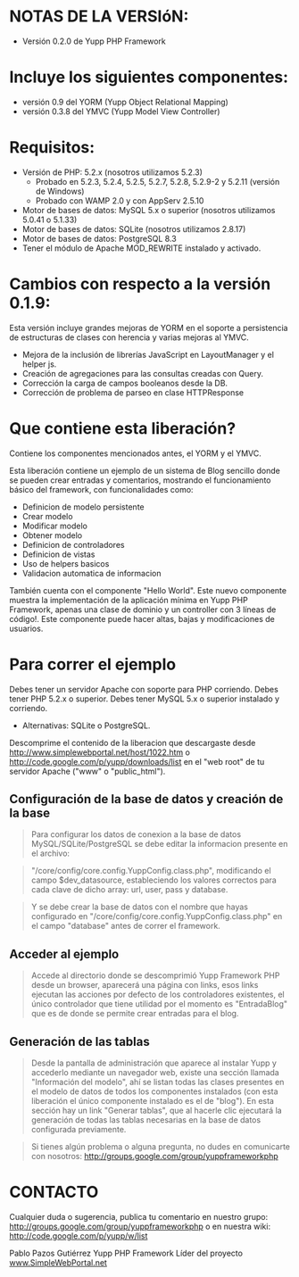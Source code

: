# NOTAS DE LA VERSIóN: #

  * Versión 0.2.0 de Yupp PHP Framework


# Incluye los siguientes componentes: #

  * versión 0.9 del YORM (Yupp Object Relational Mapping)
  * versión 0.3.8 del YMVC (Yupp Model View Controller)


# Requisitos: #

  * Versión de PHP: 5.2.x (nosotros utilizamos 5.2.3)
    * Probado en 5.2.3, 5.2.4, 5.2.5, 5.2.7, 5.2.8, 5.2.9-2 y 5.2.11 (versión de Windows)
    * Probado con WAMP 2.0 y con AppServ 2.5.10
  * Motor de bases de datos: MySQL 5.x o superior (nosotros utilizamos 5.0.41 o 5.1.33)
  * Motor de bases de datos: SQLite (nosotros utilizamos 2.8.17)
  * Motor de bases de datos: PostgreSQL 8.3
  * Tener el módulo de Apache MOD\_REWRITE instalado y activado.


# Cambios con respecto a la versión 0.1.9: #

Esta versión incluye grandes mejoras de YORM en el soporte a persistencia de estructuras de clases con herencia y varias mejoras al YMVC.

  * Mejora de la inclusión de librerías JavaScript en LayoutManager y el helper js.
  * Creación de agregaciones para las consultas creadas con Query.
  * Corrección la carga de campos booleanos desde la DB.
  * Corrección de problema de parseo en clase HTTPResponse



# Que contiene esta liberación? #

Contiene los componentes mencionados antes, el YORM y el YMVC.

Esta liberación contiene un ejemplo de un sistema de Blog sencillo donde
se pueden crear entradas y comentarios, mostrando el funcionamiento básico
del framework, con funcionalidades como:

  * Definicion de modelo persistente
  * Crear modelo
  * Modificar modelo
  * Obtener modelo
  * Definicion de controladores
  * Definicion de vistas
  * Uso de helpers basicos
  * Validacion automatica de informacion


También cuenta con el componente "Hello World". Este nuevo componente
muestra la implementación de la aplicación mínima en Yupp PHP Framework,
apenas una clase de dominio y un controller con 3 líneas de código!.
Este componente puede hacer altas, bajas y modificaciones de usuarios.


# Para correr el ejemplo #

Debes tener un servidor Apache con soporte para PHP corriendo.
Debes tener PHP 5.2.x o superior.
Debes tener MySQL 5.x o superior instalado y corriendo.
  * Alternativas: SQLite o PostgreSQL.

Descomprime el contenido de la liberacion que descargaste desde
http://www.simplewebportal.net/host/1022.htm o
http://code.google.com/p/yupp/downloads/list
en el "web root" de tu servidor Apache ("www" o "public\_html").


## Configuración de la base de datos y creación de la base ##

> Para configurar los datos de conexion a la base de datos MySQL/SQLite/PostgreSQL
> se debe editar la informacion presente en el archivo:

> "/core/config/core.config.YuppConfig.class.php",
> modificando el campo $dev\_datasource, estableciendo los valores correctos
> para cada clave de dicho array: url, user, pass y database.

> Y se debe crear la base de datos con el nombre que hayas configurado en
> "/core/config/core.config.YuppConfig.class.php" en el campo "database"
> antes de correr el framework.


## Acceder al ejemplo ##

> Accede al directorio donde se descomprimió Yupp Framework PHP desde un
> browser, aparecerá una página con links, esos links ejecutan las acciones
> por defecto de los controladores existentes, el único controlador que
> tiene utilidad por el momento es "EntradaBlog" que es de donde se permite
> crear entradas para el blog.


## Generación de las tablas ##

> Desde la pantalla de administración que aparece al instalar Yupp y accederlo
> mediante un navegador web, existe una sección llamada "Información del modelo",
> ahí se listan todas las clases presentes en el modelo de datos de todos los
> componentes instalados (con esta liberación el único componente instalado es
> el de "blog"). En esta sección hay un link "Generar tablas", que al hacerle
> clic ejecutará la generación de todas las tablas necesarias en la base de
> datos configurada previamente.

> Si tienes algún problema o alguna pregunta, no dudes en comunicarte con
> nosotros: http://groups.google.com/group/yuppframeworkphp


# CONTACTO #

Cualquier duda o sugerencia, publica tu comentario en nuestro grupo:
http://groups.google.com/group/yuppframeworkphp o en nuestra wiki:
http://code.google.com/p/yupp/w/list


Pablo Pazos Gutiérrez
Yupp PHP Framework
Líder del proyecto
www.SimpleWebPortal.net